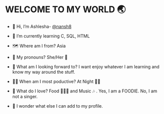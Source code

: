 # WELCOME TO MY WORLD :earth_asia:

- 👋 Hi, I’m Ashlesha- [@nansh8](https://github.com/nansh8)

- 🌱 I’m currently learning C, SQL, HTML

- :world_map: Where am I from? Asia

- :speech_balloon: My pronouns? She/Her :woman:

- 👀 What am I looking forward to? I want enjoy whatever I am learning and know my way around the stuff.

- 👩‍💻 When am I most poductive? At Night 🌆🌃

- 💖 What do I love? Food 🍟🍔🍕 and Music :notes: . Yes, I am a FOODIE. No, I am not a singer. 

- 💭 I wonder what else I can add to my profile. 


<!---
- 👀 I’m interested in ...
- 💞️ I’m looking to collaborate on ...
- 📫 How to reach me ...

nansh8/nansh8 is a ✨ special ✨ repository because its `README.md` (this file) appears on your GitHub profile.
You can click the Preview link to take a look at your changes.
--->
